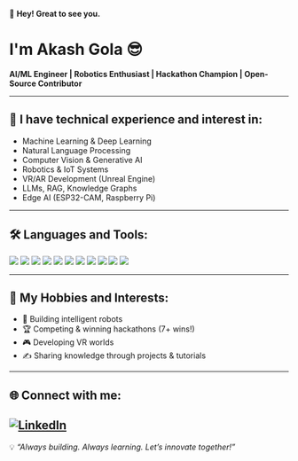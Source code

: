 👋 **Hey! Great to see you.**

# I'm Akash Gola 😎

**AI/ML Engineer | Robotics Enthusiast | Hackathon Champion | Open-Source Contributor**

---

## 🧠 I have technical experience and interest in:

- Machine Learning & Deep Learning
- Natural Language Processing
- Computer Vision & Generative AI
- Robotics & IoT Systems
- VR/AR Development (Unreal Engine)
- LLMs, RAG, Knowledge Graphs
- Edge AI (ESP32-CAM, Raspberry Pi)

---

## 🛠️ Languages and Tools:

<p>
  <img src="https://img.shields.io/badge/-Python-3776AB?logo=python&logoColor=white" />
  <img src="https://img.shields.io/badge/-TensorFlow-FF6F00?logo=tensorflow&logoColor=white" />
  <img src="https://img.shields.io/badge/-PyTorch-EE4C2C?logo=pytorch&logoColor=white" />
  <img src="https://img.shields.io/badge/-ROS-22314E?logo=ros&logoColor=white" />
  <img src="https://img.shields.io/badge/-C++-00599C?logo=c%2B%2B&logoColor=white" />
  <img src="https://img.shields.io/badge/-Unreal%20Engine-0E1128?logo=unrealengine&logoColor=white" />
  <img src="https://img.shields.io/badge/-HTML5-E34F26?logo=html5&logoColor=white" />
  <img src="https://img.shields.io/badge/-MongoDB-47A248?logo=mongodb&logoColor=white" />
  <img src="https://img.shields.io/badge/-MySQL-4479A1?logo=mysql&logoColor=white" />
  <img src="https://img.shields.io/badge/-Linux-FCC624?logo=linux&logoColor=black" />
  <img src="https://img.shields.io/badge/-Docker-2496ED?logo=docker&logoColor=white" />
</p>

---

## 🎯 My Hobbies and Interests:

- 🤖 Building intelligent robots
- 🏆 Competing & winning hackathons (7+ wins!)
- 🎮 Developing VR worlds
- ✍️ Sharing knowledge through projects & tutorials

---

## 🌐 Connect with me:


[![LinkedIn](https://img.shields.io/badge/-LinkedIn-0A66C2?logo=linkedin&logoColor=white)](https://www.linkedin.com/in/akash-gola-8b3a16207/)
---

💡 _“Always building. Always learning. Let’s innovate together!”_

